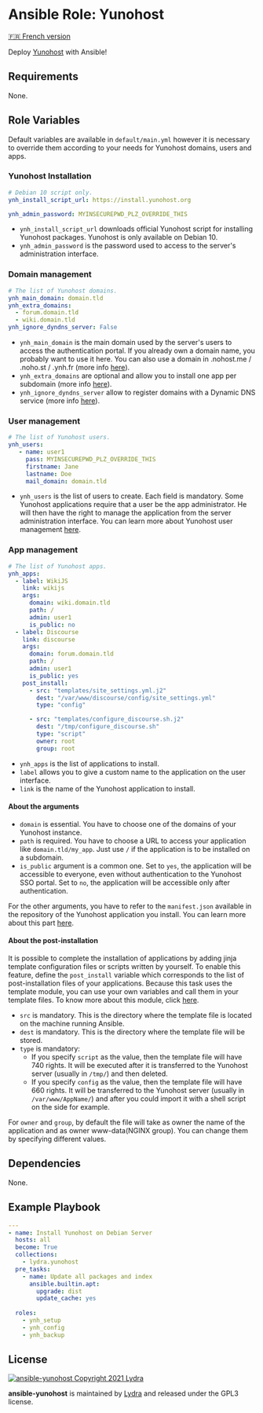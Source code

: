 # Ansible Role: Yunohost

[🇫🇷 French version](README-FR.md)

Deploy [Yunohost](https://yunohost.org/#/) with Ansible!

## Requirements

None.

## Role Variables

Default variables are available in `default/main.yml` however it is necessary to override them according to your needs for Yunohost domains, users and apps.

### Yunohost Installation

```yml
# Debian 10 script only.
ynh_install_script_url: https://install.yunohost.org

ynh_admin_password: MYINSECUREPWD_PLZ_OVERRIDE_THIS
```

- `ynh_install_script_url` downloads official Yunohost script for installing Yunohost packages. Yunohost is only available on Debian 10.
- `ynh_admin_password` is the password used to access to the server's administration interface.

### Domain management

```yml
# The list of Yunohost domains.
ynh_main_domain: domain.tld
ynh_extra_domains:
  - forum.domain.tld
  - wiki.domain.tld
ynh_ignore_dyndns_server: False
```

- `ynh_main_domain` is the main domain used by the server's users to access the authentication portal. If you already own a domain name, you probably want to use it here. You can also use a domain in .nohost.me / .noho.st / .ynh.fr (more info [here](https://yunohost.org/en/install/hardware:vps_debian)).
- `ynh_extra_domains` are optional and allow you to install one app per subdomain (more info [here](https://yunohost.org/en/administrate/specific_use_cases/domains/dns_subdomains)).
- `ynh_ignore_dyndns_server` allow to register domains with a Dynamic DNS service (more info [here](https://yunohost.org/en/dns_dynamicip)).

### User management

```yml
# The list of Yunohost users.
ynh_users:
   - name: user1
     pass: MYINSECUREPWD_PLZ_OVERRIDE_THIS
     firstname: Jane
     lastname: Doe
     mail_domain: domain.tld
```

- `ynh_users` is the list of users to create. Each field is mandatory. Some Yunohost applications require that a user be the app administrator. He will then have the right to manage the application from the server administration interface. You can learn more about Yunohost user management [here](https://yunohost.org/en/users).

### App management

```yml
# The list of Yunohost apps.
ynh_apps:
  - label: WikiJS
    link: wikijs
    args:
      domain: wiki.domain.tld
      path: /
      admin: user1
      is_public: no
  - label: Discourse
    link: discourse
    args:
      domain: forum.domain.tld
      path: /
      admin: user1
      is_public: yes
    post_install:
      - src: "templates/site_settings.yml.j2"
        dest: "/var/www/discourse/config/site_settings.yml"
        type: "config"

      - src: "templates/configure_discourse.sh.j2"
        dest: "/tmp/configure_discourse.sh"
        type: "script"
        owner: root
        group: root
```

- `ynh_apps` is the list of applications to install.
- `label` allows you to give a custom name to the application on the user interface.
- `link` is the name of the Yunohost application to install.

#### About the arguments

- `domain` is essential. You have to choose one of the domains of your Yunohost instance.
- `path` is required. You have to choose a URL to access your application like `domain.tld/my_app`. Just use `/` if the application is to be installed on a subdomain.
- `is_public` argument is a common one. Set to `yes`, the application will be accessible to everyone, even without authentication to the Yunohost SSO portal. Set to `no`, the application will be accessible only after authentication.

For the other arguments, you have to refer to the `manifest.json` available in the repository of the Yunohost application you install. You can learn more about this part [here](https://yunohost.org/fr/packaging_apps_manifest).

#### About the post-installation

It is possible to complete the installation of applications by adding jinja template configuration files or scripts written by yourself.
To enable this feature, define the `post_install` variable which corresponds to the list of post-installation files of your applications.
Because this task uses the template module, you can use your own variables and call them in your template files. To know more about this module, click [here](https://docs.ansible.com/ansible/latest/collections/ansible/builtin/template_module.html).

- `src` is mandatory. This is the directory where the template file is located on the machine running Ansible.
- `dest` is mandatory. This is the directory where the template file will be stored.
- `type` is mandatory:
  - If you specify `script` as the value, then the template file will have 740 rights. It will be executed after it is transferred to the Yunohost server (usually in `/tmp/`) and then deleted.
  - If you specify `config` as the value, then the template file will have 660 rights. It will be transferred to the Yunohost server (usually in `/var/www/AppName/`) and after you could import it with a shell script on the side for example.

For `owner` and `group`, by default the file will take as owner the name of the application and as owner www-data(NGINX group). You can change them by specifying different values.

## Dependencies

None.

## Example Playbook

```yml
---
- name: Install Yunohost on Debian Server
  hosts: all
  become: True
  collections:
    - lydra.yunohost
  pre_tasks:
    - name: Update all packages and index
      ansible.builtin.apt:
        upgrade: dist
        update_cache: yes
    
  roles:
    - ynh_setup
    - ynh_config
    - ynh_backup
```

## License

[![ansible-yunohost Copyright 2021 Lydra](https://www.gnu.org/graphics/gplv3-with-text-136x68.png)](https://choosealicense.com/licenses/gpl-3.0/)

**ansible-yunohost** is maintained by [Lydra](https://lydra.fr/) and released under the GPL3 license.
